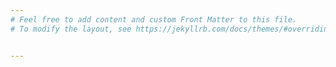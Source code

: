 ```yaml
---
# Feel free to add content and custom Front Matter to this file.
# To modify the layout, see https://jekyllrb.com/docs/themes/#overriding-theme-defaults


---
```


